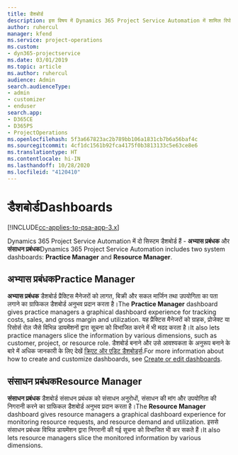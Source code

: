 ```yaml
---
title: डैशबोर्ड
description: इस विषय में Dynamics 365 Project Service Automation में शामिल रिपोर्टिंग डैशबोर्ड की जानकारी दी गई है।
author: ruhercul
manager: kfend
ms.service: project-operations
ms.custom:
- dyn365-projectservice
ms.date: 03/01/2019
ms.topic: article
ms.author: ruhercul
audience: Admin
search.audienceType:
- admin
- customizer
- enduser
search.app:
- D365CE
- D365PS
- ProjectOperations
ms.openlocfilehash: 5f3a667823ac2b789bb106a1831cb7b6a56baf4c
ms.sourcegitcommit: 4cf1dc1561b92fca4175f0b3813133c5e63ce8e6
ms.translationtype: HT
ms.contentlocale: hi-IN
ms.lasthandoff: 10/28/2020
ms.locfileid: "4120410"
---
```

# <a name="dashboards"></a><span data-ttu-id="96cb3-103">डैशबोर्ड</span><span class="sxs-lookup"><span data-stu-id="96cb3-103">Dashboards</span></span>

[!INCLUDE[cc-applies-to-psa-app-3.x](../includes/cc-applies-to-psa-app-3x.md)]

<span data-ttu-id="96cb3-104">Dynamics 365 Project Service Automation में दो सिस्टम डैशबोर्ड हैं - **अभ्यास प्रबंधक** और **संसाधन प्रबंधक**</span><span class="sxs-lookup"><span data-stu-id="96cb3-104">Dynamics 365 Project Service Automation includes two system dashboards: **Practice Manager** and **Resource Manager**.</span></span>

## <a name="practice-manager"></a><span data-ttu-id="96cb3-105">अभ्यास प्रबंधक</span><span class="sxs-lookup"><span data-stu-id="96cb3-105">Practice Manager</span></span> 

<span data-ttu-id="96cb3-106">**अभ्यास प्रबंधक** डैशबोर्ड प्रैक्टिस मैनेजरों को लागत, बिक्री और सकल मार्जिन तथा उपयोगिता का पता लगाने का ग्राफिकल डैशबोर्ड अनुभव प्रदान करता है।</span><span class="sxs-lookup"><span data-stu-id="96cb3-106">The **Practice Manager** dashboard gives practice managers a graphical dashboard experience for tracking costs, sales, and gross margin and utilization.</span></span> <span data-ttu-id="96cb3-107">यह प्रैक्टिस मैनेजरों को ग्राहक, प्रोजेक्ट या रिसोर्स रोल जैसे विभिन्न डायमेंशनों द्वारा सूचना को विभाजित करने में भी मदद करता है।</span><span class="sxs-lookup"><span data-stu-id="96cb3-107">It also lets practice managers slice the information by various dimensions, such as customer, project, or resource role.</span></span> <span data-ttu-id="96cb3-108">डैशबोर्ड बनाने और उसे आवश्यकता के अनुरूप बनाने के बारे में अधिक जानकारी के लिए देखें [क्रिएट ऑर एडिट डैशबोर्ड्स](https://docs.microsoft.com/dynamics365/customerengagement/on-premises/customize/create-edit-dashboards).</span><span class="sxs-lookup"><span data-stu-id="96cb3-108">For more information about how to create and customize dashboards, see [Create or edit dashboards](https://docs.microsoft.com/dynamics365/customerengagement/on-premises/customize/create-edit-dashboards).</span></span>

## <a name="resource-manager"></a><span data-ttu-id="96cb3-109">संसाधन प्रबंधक</span><span class="sxs-lookup"><span data-stu-id="96cb3-109">Resource Manager</span></span> 

<span data-ttu-id="96cb3-110">**संसाधन प्रबंधक** डैशबोर्ड संसाधन प्रबंधक को संसाधन अनुरोधों, संसाधन की मांग और उपयोगिता की निगरानी करने का ग्राफिकल डैशबोर्ड अनुभव प्रदान करता है।</span><span class="sxs-lookup"><span data-stu-id="96cb3-110">The **Resource Manager** dashboard gives resource managers a graphical dashboard experience for monitoring resource requests, and resource demand and utilization.</span></span> <span data-ttu-id="96cb3-111">इससे संसाधन प्रबंधक विभिन्न डायमेंशन द्वारा निगरानी की गई सूचना को विभाजित भी कर सकते हैं।</span><span class="sxs-lookup"><span data-stu-id="96cb3-111">It also lets resource managers slice the monitored information by various dimensions.</span></span>
